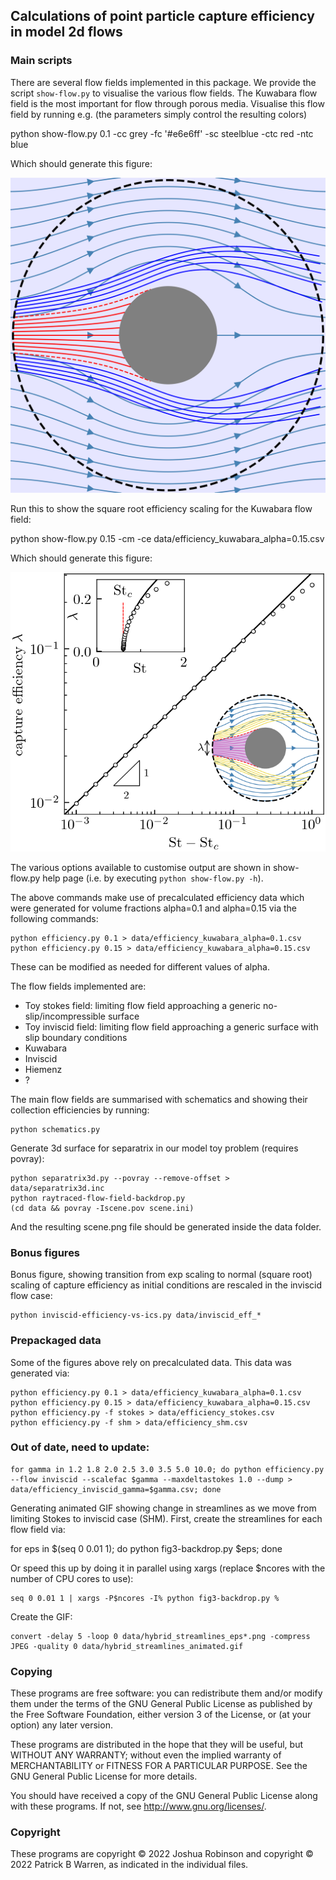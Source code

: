 ## Calculations of point particle capture efficiency in model 2d flows

### Main scripts

There are several flow fields implemented in this package. We provide the script `show-flow.py` to visualise the various flow fields. The Kuwabara flow field is the most important for flow through porous media. Visualise this flow field by running e.g. (the parameters simply control the resulting colors)

   python show-flow.py 0.1 -cc grey -fc '#e6e6ff' -sc steelblue -ctc red -ntc blue

Which should generate this figure:

![Kuwabara particle trajectories](https://github.com/tranqui/rimeflows/blob/main/data/kuwabara-trajectories.png)

Run this to show the square root efficiency scaling for the Kuwabara flow field:

   python show-flow.py 0.15 -cm -ce data/efficiency_kuwabara_alpha\=0.15.csv

Which should generate this figure:

![Kuwabara particle trajectories](https://github.com/tranqui/rimeflows/blob/main/data/kuwabara-efficiency.png)

The various options available to customise output are shown in show-flow.py help page (i.e. by executing `python show-flow.py -h`).

The above commands make use of precalculated efficiency data which were generated for volume fractions alpha=0.1 and alpha=0.15 via the following commands:

    python efficiency.py 0.1 > data/efficiency_kuwabara_alpha=0.1.csv
    python efficiency.py 0.15 > data/efficiency_kuwabara_alpha=0.15.csv

These can be modified as needed for different values of alpha.

The flow fields implemented are:
* Toy stokes field: limiting flow field approaching a generic no-slip/incompressible surface
* Toy inviscid field: limiting flow field approaching a generic surface with slip boundary conditions
* Kuwabara
* Inviscid
* Hiemenz
* ?

The main flow fields are summarised with schematics and showing their collection efficiencies by running:

    python schematics.py

Generate 3d surface for separatrix in our model toy problem (requires povray):

    python separatrix3d.py --povray --remove-offset > data/separatrix3d.inc
    python raytraced-flow-field-backdrop.py
    (cd data && povray -Iscene.pov scene.ini)

And the resulting scene.png file should be generated inside the data folder.

### Bonus figures

Bonus figure, showing transition from exp scaling to normal (square root) scaling of capture efficiency as initial conditions are rescaled in the inviscid flow case:

    python inviscid-efficiency-vs-ics.py data/inviscid_eff_*

### Prepackaged data

Some of the figures above rely on precalculated data. This data was generated via:

    python efficiency.py 0.1 > data/efficiency_kuwabara_alpha=0.1.csv
    python efficiency.py 0.15 > data/efficiency_kuwabara_alpha=0.15.csv
    python efficiency.py -f stokes > data/efficiency_stokes.csv
    python efficiency.py -f shm > data/efficiency_shm.csv

### Out of date, need to update:

    for gamma in 1.2 1.8 2.0 2.5 3.0 3.5 5.0 10.0; do python efficiency.py --flow inviscid --scalefac $gamma --maxdeltastokes 1.0 --dump > data/efficiency_inviscid_gamma=$gamma.csv; done

Generating animated GIF showing change in streamlines as we move from limiting Stokes to inviscid case (SHM). First, create the streamlines for each flow field via:

for eps in $(seq 0 0.01 1); do python fig3-backdrop.py $eps; done

Or speed this up by doing it in parallel using xargs (replace $ncores with the number of CPU cores to use):

    seq 0 0.01 1 | xargs -P$ncores -I% python fig3-backdrop.py %
Create the GIF:

    convert -delay 5 -loop 0 data/hybrid_streamlines_eps*.png -compress JPEG -quality 0 data/hybrid_streamlines_animated.gif


### Copying

These programs are free software: you can redistribute them and/or modify
them under the terms of the GNU General Public License as published by
the Free Software Foundation, either version 3 of the License, or
(at your option) any later version.

These programs are distributed in the hope that they will be useful, but
WITHOUT ANY WARRANTY; without even the implied warranty of
MERCHANTABILITY or FITNESS FOR A PARTICULAR PURPOSE.  See the GNU
General Public License for more details.

You should have received a copy of the GNU General Public License
along with these programs.  If not, see
<http://www.gnu.org/licenses/>.

### Copyright

These programs are copyright &copy; 2022 Joshua Robinson and copyright
&copy; 2022 Patrick B Warren, as indicated in the individual files.
